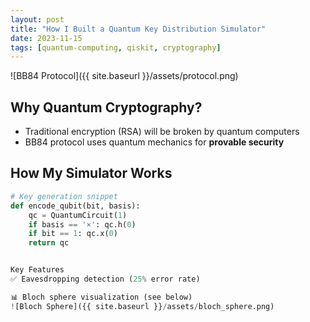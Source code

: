 ```yaml
---
layout: post
title: "How I Built a Quantum Key Distribution Simulator"
date: 2023-11-15
tags: [quantum-computing, qiskit, cryptography]
---
```


![BB84 Protocol]({{ site.baseurl }}/assets/protocol.png)

## Why Quantum Cryptography?
- Traditional encryption (RSA) will be broken by quantum computers
- BB84 protocol uses quantum mechanics for **provable security**

## How My Simulator Works
```python
# Key generation snippet
def encode_qubit(bit, basis):
    qc = QuantumCircuit(1)
    if basis == '×': qc.h(0)
    if bit == 1: qc.x(0)
    return qc 


Key Features
✅ Eavesdropping detection (25% error rate)

📊 Bloch sphere visualization (see below)
![Bloch Sphere]({{ site.baseurl }}/assets/bloch_sphere.png)
